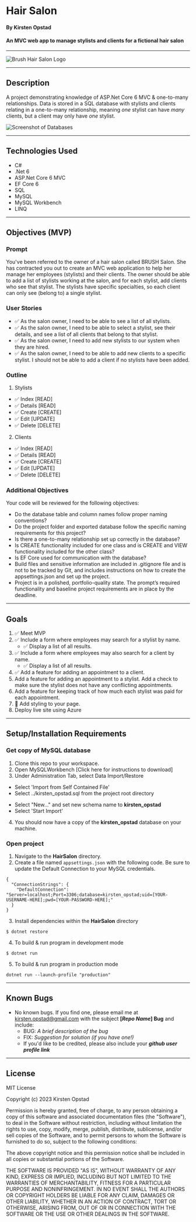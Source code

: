 # Hair Salon

#### By Kirsten Opstad

#### An MVC web app to manage stylists and clients for a fictional hair salon
***
![Brush Hair Salon Logo](HairSalon/wwwroot/images/Salon.png)
***
## Description


A project demonstrating knowledge of ASP.Net Core 6 MVC & one-to-many relationships. Data is stored in a SQL database with stylists and clients relating in a one-to-many relationship, meaning *one* stylist can have *many* clients, but a client may only have *one* stylist.

![Screenshot of Databases](HairSalon/wwwroot/images/SalonSchemas.png)

*** 

## Technologies Used

* C#
* .Net 6
* ASP.Net Core 6 MVC
* EF Core 6
* SQL
* MySQL
* MySQL Workbench
* LINQ

***

## Objectives (MVP)

### Prompt
You've been referred to the owner of a hair salon called BRUSH Salon. She has contracted you out to create an MVC web application to help her manage her employees (stylists) and their clients. The owner should be able to add a list of stylists working at the salon, and for each stylist, add clients who see that stylist. The stylists have specific specialties, so each client can only see (belong to) a single stylist.

### User Stories
  * ✅ As the salon owner, I need to be able to see a list of all stylists. 
  * ✅ As the salon owner, I need to be able to select a stylist, see their details, and see a list of all clients that belong to that stylist. 
  * ✅ As the salon owner, I need to add new stylists to our system when they are hired. 
  * ✅ As the salon owner, I need to be able to add new clients to a specific stylist. I should not be able to add a client if no stylists have been added. 

### Outline
1. Stylists 
  - ✅ Index [READ] 
  - ✅ Details [READ] 
  - ✅ Create [CREATE] 
  - ✅ Edit [UPDATE]
  - ✅ Delete [DELETE]

2. Clients 
  - ✅ Index [READ] 
  - ✅ Details [READ] 
  - ✅ Create [CREATE]
  - ✅ Edit [UPDATE]
  - ✅ Delete [DELETE]

<!-- #### Naming
Note: You must follow the naming conventions for your project. Projects that do not follow these conventions will not be reviewed and will be returned not passing.

Use your first name and last name to name your database in the following way:

Production Database: first_last
Use the following name for your directory:

Main Project Folder: HairSalon

#### Exported Database
When you're finished, export the .sql file holding the information from your production database.

Please commit this file with your project in the top level of your solution folder. Again, use your first and last name as the file name following the pattern below:

Production Database: first_last.sql
If you name your database, project folder, or .sql file incorrectly your project will be sent back to you immediately without being graded. -->

### Additional Objectives
Your code will be reviewed for the following objectives:

* Do the database table and column names follow proper naming conventions?
* Do the project folder and exported database follow the specific naming requirements for this project?
* Is there a one-to-many relationship set up correctly in the database?
* Is CREATE functionality included for one class and is CREATE and VIEW functionality included for the other class?
* Is EF Core used for communication with the database?
* Build files and sensitive information are included in .gitignore file and is not to be tracked by Git, and includes instructions on how to create the appsettings.json and set up the project.
* Project is in a polished, portfolio-quality state.
The prompt’s required functionality and baseline project requirements are in place by the deadline.

***

## Goals
1. ✅ Meet MVP 
2. ✅ Include a form where employees may search for a stylist by name. 
    * ✅ Display a list of all results.
3. ✅ Include a form where employees may also search for a client by name. 
    * ✅ Display a list of all results. 
4. ✅ Add a feature for adding an appointment to a client.
5. Add a feature for adding an appointment to a stylist. Add a check to make sure the stylist does not have any conflicting appointments.
6. Add a feature for keeping track of how much each stylist was paid for each appointment.
7. 📌 Add styling to your page.
8. Deploy live site using Azure

***
## Setup/Installation Requirements

### Get copy of MySQL database
1. Clone this repo to your workspace.
2. Open MySQLWorkbench [Click here for instructions to download]
3. Under Administration Tab, select Data Import/Restore
  * Select 'Import from Self Contained File'
  * Select ../kirsten_opstad.sql from the project root directory
  <!-- ![Screenshot of MySQL Import Settings](INSERT SCREENSHOT LINK) -->
  * Select "New..." and set new schema name to **kirsten_opstad**
  * Select 'Start Import'
4. You should now have a copy of the **kirsten_opstad** database on your machine.

### Open project
1. Navigate to the **HairSalon** directory.
2. Create a file named `appsettings.json` with the following code. Be sure to update the Default Connection to your MySQL credentials.
```
{
  "ConnectionStrings": {
    "DefaultConnection": "Server=localhost;Port=3306;database=kirsten_opstad;uid=[YOUR-USERNAME-HERE];pwd=[YOUR-PASSWORD-HERE];"
  }
}
```
3. Install dependencies within the **HairSalon** directory
```
$ dotnet restore
```

4. To build & run program in development mode 
 ```
 $ dotnet run
 ```

5. To build & run program in production mode 
 ```
 dotnet run --launch-profile "production"
 ```
***
## Known Bugs

* No known bugs. If you find one, please email me at kirsten.opstad@gmail.com with the subject **[_Repo Name_] Bug** and include:
  * BUG: _A brief description of the bug_
  * FIX: _Suggestion for solution (if you have one!)_
  * If you'd like to be credited, please also include your **_github user profile link_**
***
## License

MIT License

Copyright (c) 2023 Kirsten Opstad 

Permission is hereby granted, free of charge, to any person obtaining a copy of this software and associated documentation files (the "Software"), to deal in the Software without restriction, including without limitation the rights to use, copy, modify, merge, publish, distribute, sublicense, and/or sell copies of the Software, and to permit persons to whom the Software is furnished to do so, subject to the following conditions:

The above copyright notice and this permission notice shall be included in all copies or substantial portions of the Software.

THE SOFTWARE IS PROVIDED "AS IS", WITHOUT WARRANTY OF ANY KIND, EXPRESS OR IMPLIED, INCLUDING BUT NOT LIMITED TO THE WARRANTIES OF MERCHANTABILITY, FITNESS FOR A PARTICULAR PURPOSE AND NONINFRINGEMENT. IN NO EVENT SHALL THE AUTHORS OR COPYRIGHT HOLDERS BE LIABLE FOR ANY CLAIM, DAMAGES OR OTHER LIABILITY, WHETHER IN AN ACTION OF CONTRACT, TORT OR OTHERWISE, ARISING FROM, OUT OF OR IN CONNECTION WITH THE SOFTWARE OR THE USE OR OTHER DEALINGS IN THE SOFTWARE.
